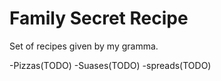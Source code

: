 # Family Secret Recipe

Set of recipes given by my gramma.

-Pizzas(TODO)
-Suases(TODO)
-spreads(TODO)